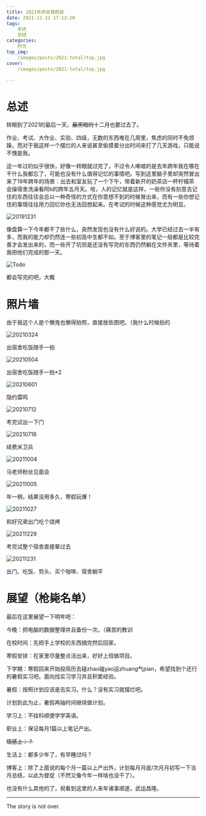 ```yaml
---
title: 2021年终自我枪毙
date: 2021-12-31 17:13:20
tags:
	年终
	总结
categories:
	时光
top_img:
    /images/posts/2021-total/top.jpg
cover:
    /images/posts/2021-total/top.jpg

---
```


# 总述

转眼到了2021的最后一天，~~最黑暗的~~十二月也要过去了。

作业、考试、大作业、实验、四级，无数的东西堆在几周里，焦虑的同时不免烦躁，而对于我这样一个摆烂的人来说甚至偷摸着分出时间来打了几天游戏，只能说不愧是我。

这一年过的似乎很快，好像一转眼就过完了，不过令人唏嘘的是去年跨年我在哪在干什么我都忘了，可能也没有什么值得记忆的事情吧。写到这里脑子里却突然冒出来了19年跨年的场景：出去和室友玩了一个下午，带着新开的奶茶店一杯柠檬茶会操宿舍洗澡看阿b的跨年五月天。哈，人的记忆就是这样，一些你没有刻意去记住的东西往往会总以一种奇怪的方式在你意想不到的时候冒出来，而有一些你想记住的事情往往用力回忆你也无法回想起来。在考试的时候这种感觉尤为明显。

![20191231](/images/posts/2021-total/20191231.jpg)

像盘算一下今年都干了些什么，突然发现也没有什么好说的。大学已经过去一半有多，而我的能力却仍然连一些初高中生都不如。至于博客里的笔记一般都是比较完善才会发出来的，而一些开了坑但是还没有写完的东西仍然躺在文件夹里，等待着我把他们完成的那一天。

![Todo](/images/posts/2021-total/Todo.jpg)

都会写完的吧，大概

# 照片墙

由于我这个人是个懒鬼也懒得拍照，直接放些图吧。（我什么时候拍的

![20210324](/images/posts/2021-total/20210324.jpg)

出宿舍吃饭随手一拍

![20210504](/images/posts/2021-total/20210504.jpg)

出宿舍吃饭随手一拍*2

![20210601](/images/posts/2021-total/20210601.jpg)

隐约雷鸣

![20210712](/images/posts/2021-total/20210712.jpg)

考完试出一下门

![20210718](/images/posts/2021-total/20210718.jpg)

续费米卫兵

![20211004](/images/posts/2021-total/20211004.jpg)

马老师粉丝见面会

![20211005](/images/posts/2021-total/20211005.jpg)

年一柄，结果没用多久，寒假玩爆！

![20211027](/images/posts/2021-total/20211027.jpg)

和好兄弟出门吃个烧烤

![20211229](/images/posts/2021-total/20211229.jpg)

考完试整个宿舍直接晕过去

![20211231](/images/posts/2021-total/20211231.jpg)

出门、吃饭、剪头、买个咖啡、宿舍躺平

# 展望（枪毙名单）

最后在这里展望一下明年吧：

今晚：把电脑的数据整理并且备份一次。（痛苦的教训

在校时间：先把手上学校的东西搞完然后回家。

寒假安排：在家里尽量整点活出来，好好上班做项目。

下学期：寒假回来开始投简历去碰zhao碰yao运zhuang气pian，希望找到个还行的暑假实习吧。面向找实习学习并且积累经验。

暑假：按照计划应该是去实习。什么？没有实习就摆烂吧。

计划到此为止，暑假再抽时间继续做计划。

学习上：不挂科顺便学学英语。

职业上：保证每月1篇以上笔记产出。

~~情感上：？~~

生活上：都多少年了，有早睡过吗？

博客上：除了上面说的每个月一篇以上产出外，计划每月月底/次月月初写一下当月总结，以此为督促（不然又像今年一样啥也没干了）。

也没有什么其他的了，祝看到这里的人来年诸事顺遂，武运昌隆。

<!-- more -->

---

The story is not over.

